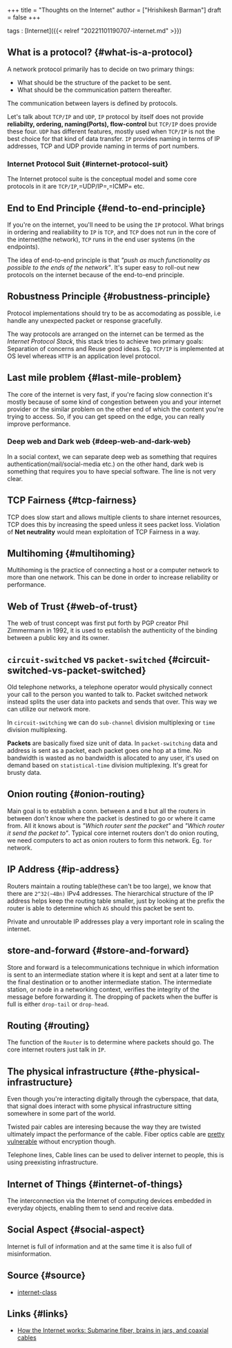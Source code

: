 +++
title = "Thoughts on the Internet"
author = ["Hrishikesh Barman"]
draft = false
+++

tags
: [Internet]({{< relref "20221101190707-internet.md" >}})


## What is a protocol? {#what-is-a-protocol}

A network protocol primarily has to decide on two primary things:

-   What should be the structure of the packet to be sent.
-   What should be the communication pattern thereafter.

The communication between layers is defined by protocols.

Let's talk about `TCP/IP` and `UDP`, `IP` protocol by itself does not provide **reliabilty, ordering, naming(Ports), flow-control** but `TCP/IP` does provide these four. `UDP` has different features, mostly used when `TCP/IP` is not the best choice for that kind of data transfer. `IP` provides naming in terms of IP addresses, TCP and UDP provide naming in terms of port numbers.


### Internet Protocol Suit {#internet-protocol-suit}

The Internet protocol suite is the conceptual model and some core protocols in it are `TCP/IP`,=UDP/IP=,=ICMP= etc.


## End to End Principle {#end-to-end-principle}

If you're on the internet, you'll need to be using the `IP` protocol. What brings in ordering and realiability to `IP` is `TCP`, and `TCP` does not run in the core of the internet(the network), `TCP` runs in the end user systems (in the endpoints).

The idea of end-to-end principle is that _"push as much functionality as possible to the ends of the network"_. It's super easy to roll-out new protocols on the internet because of the end-to-end principle.


## Robustness Principle {#robustness-principle}

Protocol implementations should try to be as accomodating as possible, i.e handle any unexpected packet or response gracefully.

The way protocols are arranged on the internet can be termed as the _Internet Protocol Stack_, this stack tries to achieve two primary goals: Separation of concerns and Reuse good ideas. Eg. `TCP/IP` is implemented at OS level whereas `HTTP` is an application level protocol.


## Last mile problem {#last-mile-problem}

The core of the internet is very fast, if you're facing slow connection it's mostly because of some kind of congestion between you and your internet provider or the similar problem on the other end of which the content you're trying to access. So, if you can get speed on the edge, you can really improve performance.


### Deep web and Dark web {#deep-web-and-dark-web}

In a social context, we can separate deep web as something that requires authentication(mail/social-media etc.) on the other hand, dark web is something that requires you to have special software. The line is not very clear.


## TCP Fairness {#tcp-fairness}

TCP does slow start and allows multiple clients to share internet resources, TCP does this by increasing the speed unless it sees packet loss. Violation of **Net neutrality** would mean exploitation of TCP Fairness in a way.


## Multihoming {#multihoming}

Multihoming is the practice of connecting a host or a computer network to more than one network. This can be done in order to increase reliability or performance.


## Web of Trust {#web-of-trust}

The web of trust concept was first put forth by PGP creator Phil Zimmermann in 1992, it is used to establish the authenticity of the binding between a public key and its owner.


## `circuit-switched` vs `packet-switched` {#circuit-switched-vs-packet-switched}

Old telephone networks, a telephone operator would physically connect your call to the person you wanted to talk to. Packet switched network instead splits the user data into packets and sends that over. This way we can utilize our network more.

In `circuit-switching` we can do `sub-channel` division multiplexing or `time` division multiplexing.

**Packets** are basically fixed size unit of data. In `packet-switching` data and address is sent as a packet, each packet goes one hop at a time. No bandwidth is wasted as no bandwidth is allocated to any user, it's used on demand based on `statistical-time` division multiplexing. It's great for brusty data.


## Onion routing {#onion-routing}

Main goal is to establish a conn. between `A` and `B` but all the routers in between don't know where the packet is destined to go or where it came from. All it knows about is _"Which router sent the packet"_ and _"Which router it send the packet to"_. Typical core internet routers don't do onion routing, we need computers to act as onion routers to form this network. Eg. `Tor` network.


## IP Address {#ip-address}

Routers maintain a routing table(these can't be too large), we know that there are `2^32(~4Bn)` IPv4 addresses. The hierarchical structure of the IP address helps keep the routing table smaller, just by looking at the prefix the router is able to determine which `AS` should this packet be sent to.

Private and unroutable IP addresses play a very important role in scaling the internet.


## store-and-forward {#store-and-forward}

Store and forward is a telecommunications technique in which information is sent to an intermediate station where it is kept and sent at a later time to the final destination or to another intermediate station. The intermediate station, or node in a networking context, verifies the integrity of the message before forwarding it. The dropping of packets when the buffer is full is either `drop-tail` or `drop-head`.


## Routing {#routing}

The function of the `Router` is to determine where packets should go. The core internet routers just talk in `IP`.


## The physical infrastructure {#the-physical-infrastructure}

Even though you're interacting digitally through the cyberspace, that data, that signal does interact with some physical infrastructure sitting somewhere in some part of the world.

Twisted pair cables are interesing because the way they are twisted ultimately impact the performance of the cable. Fiber optics cable are [pretty vulnerable](https://www.youtube.com/watch?v=X-hAtc-ku-Y) without encryption though.

Telephone lines, Cable lines can be used to deliver internet to people, this is using preexisting infrastructure.


## Internet of Things {#internet-of-things}

The interconnection via the Internet of computing devices embedded in everyday objects, enabling them to send and receive data.


## Social Aspect {#social-aspect}

Internet is full of information and at the same time it is also full of misinformation.


## Source {#source}

-   [internet-class](https://www.youtube.com/watch?v=_KrCQPR2I4s&list=PLk97mPCd8nvayBmPKnaIdgdYIKpuhpJoe&index=9)


## Links {#links}

-   [How the Internet works: Submarine fiber, brains in jars, and coaxial cables](https://arstechnica.com/information-technology/2016/05/how-the-internet-works-submarine-cables-data-centres-last-mile/)
